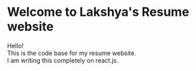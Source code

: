 # Welcome to Lakshya's Resume website

Hello! \
This is the code base for my resume website.\
I am writing this completely on react.js.

